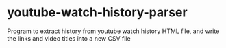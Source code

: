 # youtube-watch-history-parser
Program to extract history from youtube watch history HTML file, and write the links and video titles into a new CSV file
